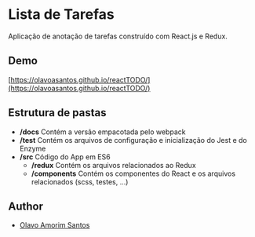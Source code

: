 # Lista de Tarefas
Aplicação de anotação de tarefas construído com React.js e Redux.

## Demo
[https://olavoasantos.github.io/reactTODO/](https://olavoasantos.github.io/reactTODO/)

## Estrutura de pastas
* __/docs__ Contém a versão empacotada pelo webpack
* __/test__ Contém os arquivos de configuração e inicialização do Jest e do Enzyme
* __/src__ Código do App em ES6
  * __/redux__ Contém os arquivos relacionados ao Redux
  * __/components__ Contém os componentes do React e os arquivos relacionados (scss, testes, ...)

## Author
* [Olavo Amorim Santos](https://github.com/olavoasantos)
